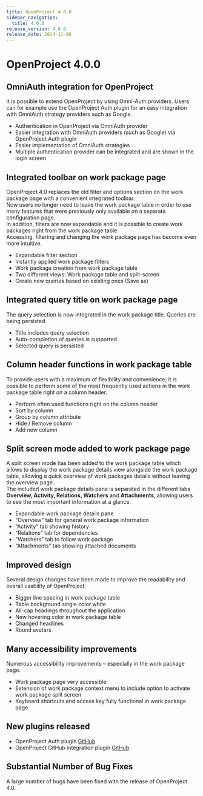 ```yaml
---
title: OpenProject 4.0.0
sidebar_navigation:
  title: 4.0.0
release_version: 4.0.0
release_date: 2014-11-06
---
```


# OpenProject 4.0.0

## OmniAuth integration for OpenProject

It is possible to extend OpenProject by using Omni-Auth providers. Users
can for example use the OpenProject Auth plugin for an
easy integration with OmniAuth strategy providers such as Google.

  - Authentication in OpenProject via OmniAuth provider
  - Easier integration with OmniAuth providers (such as Google) via
    OpenProject Auth plugin
  - Easier implementation of OmniAuth strategies
  - Multiple authentication provider can be integrated and are shown in
    the login screen

## Integrated toolbar on work package page

OpenProject 4.0 replaces the old filter and options section on the work
package page with a convenient integrated toolbar.  
Now users no longer need to leave the work package table in order to use
many features that were previously only available on a separate
configuration page.  
In addition, filters are now expandable and it is possible to create
work packages right from the work package table.  
Accessing, filtering and changing the work package page has become even
more intuitive.

  - Expandable filter section
  - Instantly applied work package filters
  - Work package creation from work package table
  - Two different views: Work package table and split-screen
  - Create new queries based on existing ones (Save as)

## Integrated query title on work package page

The query selection is now integrated in the work package title. Queries
are being persisted.

  - Title includes query selection
  - Auto-completion of queries is supported
  - Selected query is persisted

## Column header functions in work package table

To provide users with a maximum of flexibility and convenience, it is
possible to perform some of the most frequently used actions in the work
package table right on a column header.

  - Perform often used functions right on the column header
  - Sort by column
  - Group by column attribute
  - Hide / Remove column
  - Add new column

## Split screen mode added to work package page

A split screen mode has been added to the work package table which
allows to display the work package details view alongside the work
package table, allowing a quick overview of work packages details
without leaving the overview page.  
The included work package details pane is separated in the different
tabs **Overview, Activity, Relations, Watchers** and **Attachments**,
allowing users to see the most important information at a glance.

  - Expandable work package details pane
  - “Overview” tab for general work package information
  - “Activity” tab showing history
  - “Relations” tab for dependencies
  - “Watchers” tab to follow work package
  - “Attachments” tab showing attached documents

## Improved design

Several design changes have been made to improve the readability and
overall usability of OpenProject.

  - Bigger line spacing in work package table
  - Table background single color white
  - All-cap headings throughout the application
  - New hovering color in work package table
  - Changed headlines
  - Round avatars

## Many accessibility improvements

Numerous accessibility improvements – especially in the work package
page.

  - Work package page very accessible
  - Extension of work package context menu to include option to activate
    work package split screen
  - Keyboard shortcuts and access key fully functional in work package
    page

## New plugins released

  - OpenProject Auth plugin
    [GitHub](https://github.com/opf/openproject-auth_plugins)
  - OpenProject GitHub integration plugin
    [GitHub](https://github.com/finnlabs/openproject-github_integration)

## Substantial Number of Bug Fixes

A large number of bugs have been fixed with the release of OpenProject
4.0.
